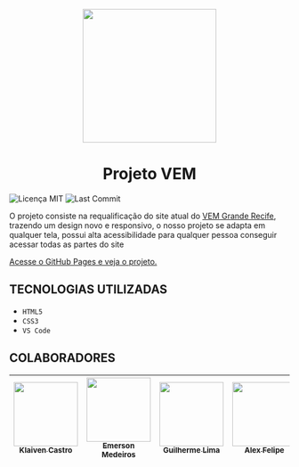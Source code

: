 <p align="center">
  <img src="https://user-images.githubusercontent.com/95566189/180925220-71abef0b-73b1-425f-8844-edaa3f5b859a.png" width=240/>
</p>

<h1 align="center"> Projeto VEM </h1>

![Licença MIT](https://img.shields.io/github/license/klaiven/ProjetoVEMv1)
![Last Commit](https://img.shields.io/github/last-commit/klaiven/ProjetoVEMv1)


<p>O projeto consiste na requalificação do site atual do <a href="http://vemgranderecife.com.br">VEM Grande Recife</a>, trazendo um design novo e responsivo, o nosso projeto se adapta em qualquer tela, possui alta acessibilidade para qualquer pessoa conseguir acessar todas as partes do site</p>
<p><a href="https://klaiven.github.io/ProjetoVEMv1" title="Clique e acesse agora!">Acesse o GitHub Pages e veja o projeto.</a></p>

## TECNOLOGIAS UTILIZADAS

- ``HTML5``
- ``CSS3``
- ``VS Code``

## COLABORADORES

[<img src="https://avatars.githubusercontent.com/u/95566189?v=4" width=115><br><sub>Klaiven Castro</sub>](https://github.com/klaiven) | [<img src="https://avatars.githubusercontent.com/u/104866150?v=4" width=115><br><sub>Emerson Medeiros</sub>](https://github.com/DevEmers0n) |  [<img src="https://avatars.githubusercontent.com/u/10486610?v=4" width=115><br><sub>Guilherme Lima</sub>](https://github.com/) |  [<img src="https://avatars.githubusercontent.com/u/10486650?v=4" width=115><br><sub>Alex Felipe</sub>](https://github.com/) |
| :---: | :---: | :---: | :---: |
